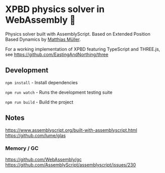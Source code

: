 # XPBD physics solver in WebAssembly 🚀
Physics solver built with AssemblyScript. Based on Extended Position Based Dynamics by [Matthias Müller](https://github.com/matthias-research).

For a working implementation of XPBD featuring TypeScript and THREE.js, see https://github.com/EastingAndNorthing/three 

## Development
`npm install` - Install dependencies

`npm run watch` - Runs the development testing suite

`npm run build` - Build the project

## Notes
https://www.assemblyscript.org/built-with-assemblyscript.html
https://github.com/lume/glas

### Memory / GC
https://github.com/WebAssembly/gc
https://github.com/AssemblyScript/assemblyscript/issues/230
